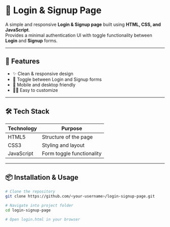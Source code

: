 # 🔐 Login & Signup Page

A simple and responsive **Login & Signup page** built using **HTML, CSS, and JavaScript**.  
Provides a minimal authentication UI with toggle functionality between **Login** and **Signup** forms.

---

## 🚀 Features

- ✨ Clean & responsive design  
- 🔄 Toggle between Login and Signup forms  
- 📱 Mobile and desktop friendly  
- 🧑‍💻 Easy to customize  

---

## 🛠️ Tech Stack

| Technology | Purpose |
|-----------|---------|
| HTML5     | Structure of the page |
| CSS3      | Styling and layout |
| JavaScript| Form toggle functionality |

---

## 📦 Installation & Usage

```bash
# Clone the repository
git clone https://github.com/<your-username>/login-signup-page.git

# Navigate into project folder
cd login-signup-page

# Open login.html in your browser
